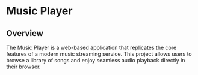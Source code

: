 <h1>Music Player</h1>
<h2>Overview</h2>
The Music Player is a web-based application that replicates the core features of a modern music streaming service. This project allows users to browse a library of songs and enjoy seamless audio playback directly in their browser.
